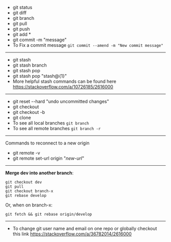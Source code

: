 - git status
- git diff
- git branch
- git pull
- git push
- git add *
- git commit -m "message"
- To Fix a commit message ```git commit --amend -m "New commit message"``` 
-----------------------
- git stash 
- git stash branch <branchName>
- git stash pop
- git stash pop "stash@{1}"
- More helpful stash commands can be found here https://stackoverflow.com/a/10726185/2616000
--------------------------------
- git reset --hard "undo uncommitted changes"
- git checkout 
- git checkout -b 
- git clone
- To see all local branches  ```git branch```
- To see all remote branches ```git branch -r```
--------------

Commands to reconnect to a new origin

- git remote -v
- git remote set-url origin "*new-url*"

---------------------
**Merge dev into another branch**:
```  
git checkout dev 
git pull 
git checkout branch-x
git rebase develop
```  
Or, when on branch-x:

```git fetch && git rebase origin/develop```

-------------------------------------
- To change git user name and email on one repo or globally checkout this link https://stackoverflow.com/a/36782014/2616000

